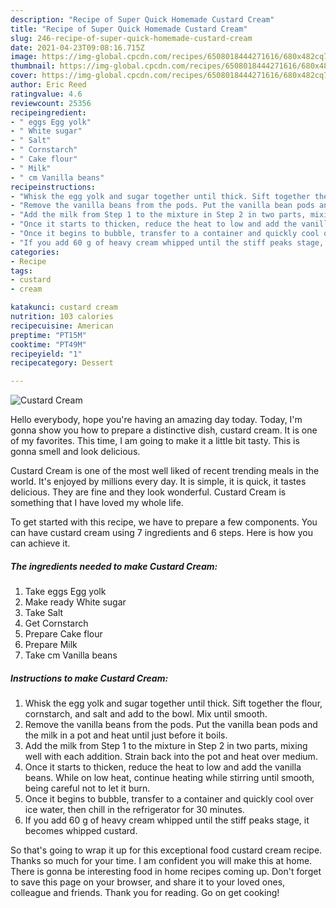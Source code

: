 ```yaml
---
description: "Recipe of Super Quick Homemade Custard Cream"
title: "Recipe of Super Quick Homemade Custard Cream"
slug: 246-recipe-of-super-quick-homemade-custard-cream
date: 2021-04-23T09:08:16.715Z
image: https://img-global.cpcdn.com/recipes/6508018444271616/680x482cq70/custard-cream-recipe-main-photo.jpg
thumbnail: https://img-global.cpcdn.com/recipes/6508018444271616/680x482cq70/custard-cream-recipe-main-photo.jpg
cover: https://img-global.cpcdn.com/recipes/6508018444271616/680x482cq70/custard-cream-recipe-main-photo.jpg
author: Eric Reed
ratingvalue: 4.6
reviewcount: 25356
recipeingredient:
- " eggs Egg yolk"
- " White sugar"
- " Salt"
- " Cornstarch"
- " Cake flour"
- " Milk"
- " cm Vanilla beans"
recipeinstructions:
- "Whisk the egg yolk and sugar together until thick. Sift together the flour, cornstarch, and salt and add to the bowl. Mix until smooth."
- "Remove the vanilla beans from the pods. Put the vanilla bean pods and the milk in a pot and heat until just before it boils."
- "Add the milk from Step 1 to the mixture in Step 2 in two parts, mixing well with each addition. Strain back into the pot and heat over medium."
- "Once it starts to thicken, reduce the heat to low and add the vanilla beans. While on low heat, continue heating while stirring until smooth, being careful not to let it burn."
- "Once it begins to bubble, transfer to a container and quickly cool over ice water, then chill in the refrigerator for 30 minutes."
- "If you add 60 g of heavy cream whipped until the stiff peaks stage, it becomes whipped custard."
categories:
- Recipe
tags:
- custard
- cream

katakunci: custard cream 
nutrition: 103 calories
recipecuisine: American
preptime: "PT15M"
cooktime: "PT49M"
recipeyield: "1"
recipecategory: Dessert

---
```



![Custard Cream](https://img-global.cpcdn.com/recipes/6508018444271616/680x482cq70/custard-cream-recipe-main-photo.jpg)

Hello everybody, hope you're having an amazing day today. Today, I'm gonna show you how to prepare a distinctive dish, custard cream. It is one of my favorites. This time, I am going to make it a little bit tasty. This is gonna smell and look delicious.

Custard Cream is one of the most well liked of recent trending meals in the world. It's enjoyed by millions every day. It is simple, it is quick, it tastes delicious. They are fine and they look wonderful. Custard Cream is something that I have loved my whole life.




To get started with this recipe, we have to prepare a few components. You can have custard cream using 7 ingredients and 6 steps. Here is how you can achieve it.

<!--inarticleads1-->

##### The ingredients needed to make Custard Cream:

1. Take  eggs Egg yolk
1. Make ready  White sugar
1. Take  Salt
1. Get  Cornstarch
1. Prepare  Cake flour
1. Prepare  Milk
1. Take  cm Vanilla beans




<!--inarticleads2-->

##### Instructions to make Custard Cream:

1. Whisk the egg yolk and sugar together until thick. Sift together the flour, cornstarch, and salt and add to the bowl. Mix until smooth.
1. Remove the vanilla beans from the pods. Put the vanilla bean pods and the milk in a pot and heat until just before it boils.
1. Add the milk from Step 1 to the mixture in Step 2 in two parts, mixing well with each addition. Strain back into the pot and heat over medium.
1. Once it starts to thicken, reduce the heat to low and add the vanilla beans. While on low heat, continue heating while stirring until smooth, being careful not to let it burn.
1. Once it begins to bubble, transfer to a container and quickly cool over ice water, then chill in the refrigerator for 30 minutes.
1. If you add 60 g of heavy cream whipped until the stiff peaks stage, it becomes whipped custard.




So that's going to wrap it up for this exceptional food custard cream recipe. Thanks so much for your time. I am confident you will make this at home. There is gonna be interesting food in home recipes coming up. Don't forget to save this page on your browser, and share it to your loved ones, colleague and friends. Thank you for reading. Go on get cooking!
